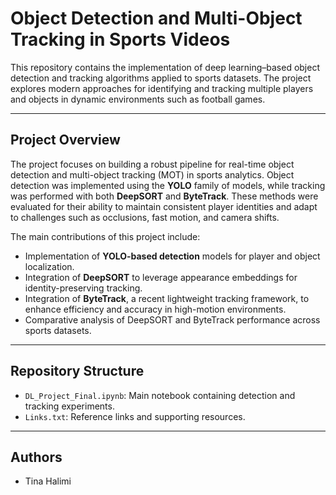 # Object Detection and Multi-Object Tracking in Sports Videos

This repository contains the implementation of deep learning–based object detection and tracking algorithms applied to sports datasets. The project explores modern approaches for identifying and tracking multiple players and objects in dynamic environments such as football games.

---

## Project Overview

The project focuses on building a robust pipeline for real-time object detection and multi-object tracking (MOT) in sports analytics. Object detection was implemented using the **YOLO** family of models, while tracking was performed with both **DeepSORT** and **ByteTrack**. These methods were evaluated for their ability to maintain consistent player identities and adapt to challenges such as occlusions, fast motion, and camera shifts.

The main contributions of this project include:

- Implementation of **YOLO-based detection** models for player and object localization.  
- Integration of **DeepSORT** to leverage appearance embeddings for identity-preserving tracking.  
- Integration of **ByteTrack**, a recent lightweight tracking framework, to enhance efficiency and accuracy in high-motion environments.  
- Comparative analysis of DeepSORT and ByteTrack performance across sports datasets.  

---

## Repository Structure

- `DL_Project_Final.ipynb`: Main notebook containing detection and tracking experiments.  
- `Links.txt`: Reference links and supporting resources. 

---

## Authors

- Tina Halimi  
